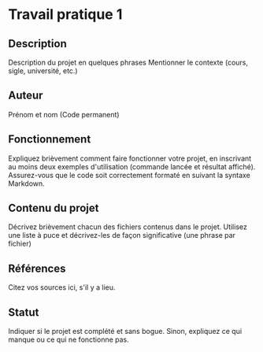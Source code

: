 # Travail pratique 1

## Description

Description du projet en quelques phrases
Mentionner le contexte (cours, sigle, université, etc.)

## Auteur

Prénom et nom (Code permanent)

## Fonctionnement

Expliquez brièvement comment faire fonctionner votre projet, en inscrivant
au moins deux exemples d'utilisation (commande lancée et résultat affiché).
Assurez-vous que le code soit correctement formaté en suivant la syntaxe
Markdown.

## Contenu du projet

Décrivez brièvement chacun des fichiers contenus dans le projet. Utilisez
une liste à puce et décrivez-les de façon significative (une phrase par
fichier)

## Références

Citez vos sources ici, s'il y a lieu.

## Statut

Indiquer si le projet est complété et sans bogue. Sinon, expliquez ce qui
manque ou ce qui ne fonctionne pas.